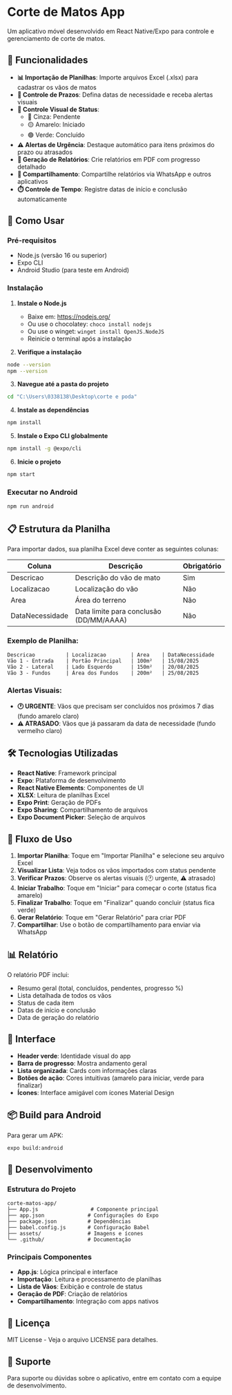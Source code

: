 # Corte de Matos App

Um aplicativo móvel desenvolvido em React Native/Expo para controle e gerenciamento de corte de matos.

## 📱 Funcionalidades

- **📊 Importação de Planilhas**: Importe arquivos Excel (.xlsx) para cadastrar os vãos de matos
- **📅 Controle de Prazos**: Defina datas de necessidade e receba alertas visuais
- **🎨 Controle Visual de Status**: 
  - 🔘 Cinza: Pendente
  - 🟡 Amarelo: Iniciado
  - 🟢 Verde: Concluído
- **⚠️ Alertas de Urgência**: Destaque automático para itens próximos do prazo ou atrasados
- **📄 Geração de Relatórios**: Crie relatórios em PDF com progresso detalhado
- **📱 Compartilhamento**: Compartilhe relatórios via WhatsApp e outros aplicativos
- **⏱️ Controle de Tempo**: Registre datas de início e conclusão automaticamente

## 🚀 Como Usar

### Pré-requisitos
- Node.js (versão 16 ou superior)
- Expo CLI
- Android Studio (para teste em Android)

### Instalação

1. **Instale o Node.js**
   - Baixe em: https://nodejs.org/
   - Ou use o chocolatey: `choco install nodejs`
   - Ou use o winget: `winget install OpenJS.NodeJS`
   - Reinicie o terminal após a instalação

2. **Verifique a instalação**
```bash
node --version
npm --version
```

3. **Navegue até a pasta do projeto**
```bash
cd "C:\Users\0338138\Desktop\corte e poda"
```

4. **Instale as dependências**
```bash
npm install
```

5. **Instale o Expo CLI globalmente**
```bash
npm install -g @expo/cli
```

6. **Inicie o projeto**
```bash
npm start
```

### Executar no Android
```bash
npm run android
```

## 📋 Estrutura da Planilha

Para importar dados, sua planilha Excel deve conter as seguintes colunas:

| Coluna | Descrição | Obrigatório |
|--------|-----------|-------------|
| Descricao | Descrição do vão de mato | Sim |
| Localizacao | Localização do vão | Não |
| Area | Área do terreno | Não |
| DataNecessidade | Data limite para conclusão (DD/MM/AAAA) | Não |

### Exemplo de Planilha:
```
Descricao          | Localizacao        | Area    | DataNecessidade
Vão 1 - Entrada    | Portão Principal   | 100m²   | 15/08/2025
Vão 2 - Lateral    | Lado Esquerdo      | 150m²   | 20/08/2025
Vão 3 - Fundos     | Área dos Fundos    | 200m²   | 25/08/2025
```

### Alertas Visuais:
- **🕐 URGENTE**: Vãos que precisam ser concluídos nos próximos 7 dias (fundo amarelo claro)
- **⚠️ ATRASADO**: Vãos que já passaram da data de necessidade (fundo vermelho claro)

## 🛠️ Tecnologias Utilizadas

- **React Native**: Framework principal
- **Expo**: Plataforma de desenvolvimento
- **React Native Elements**: Componentes de UI
- **XLSX**: Leitura de planilhas Excel
- **Expo Print**: Geração de PDFs
- **Expo Sharing**: Compartilhamento de arquivos
- **Expo Document Picker**: Seleção de arquivos

## 📱 Fluxo de Uso

1. **Importar Planilha**: Toque em "Importar Planilha" e selecione seu arquivo Excel
2. **Visualizar Lista**: Veja todos os vãos importados com status pendente
3. **Verificar Prazos**: Observe os alertas visuais (🕐 urgente, ⚠️ atrasado)
4. **Iniciar Trabalho**: Toque em "Iniciar" para começar o corte (status fica amarelo)
5. **Finalizar Trabalho**: Toque em "Finalizar" quando concluir (status fica verde)
6. **Gerar Relatório**: Toque em "Gerar Relatório" para criar PDF
7. **Compartilhar**: Use o botão de compartilhamento para enviar via WhatsApp

## 📊 Relatório

O relatório PDF inclui:
- Resumo geral (total, concluídos, pendentes, progresso %)
- Lista detalhada de todos os vãos
- Status de cada item
- Datas de início e conclusão
- Data de geração do relatório

## 🎨 Interface

- **Header verde**: Identidade visual do app
- **Barra de progresso**: Mostra andamento geral
- **Lista organizada**: Cards com informações claras
- **Botões de ação**: Cores intuitivas (amarelo para iniciar, verde para finalizar)
- **Ícones**: Interface amigável com ícones Material Design

## 📦 Build para Android

Para gerar um APK:

```bash
expo build:android
```

## 🔧 Desenvolvimento

### Estrutura do Projeto
```
corte-matos-app/
├── App.js                 # Componente principal
├── app.json              # Configurações do Expo
├── package.json          # Dependências
├── babel.config.js       # Configuração Babel
├── assets/               # Imagens e ícones
└── .github/              # Documentação
```

### Principais Componentes
- **App.js**: Lógica principal e interface
- **Importação**: Leitura e processamento de planilhas
- **Lista de Vãos**: Exibição e controle de status
- **Geração de PDF**: Criação de relatórios
- **Compartilhamento**: Integração com apps nativos

## 📄 Licença

MIT License - Veja o arquivo LICENSE para detalhes.

## 🤝 Suporte

Para suporte ou dúvidas sobre o aplicativo, entre em contato com a equipe de desenvolvimento.
